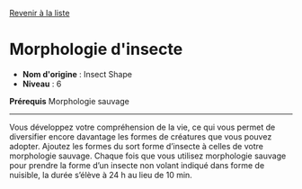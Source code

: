 [Revenir à la liste](..)

# Morphologie d'insecte

 * **Nom d'origine** : Insect Shape
 * **Niveau** : 6


<p><strong>Prérequis</strong> Morphologie sauvage</p>
<hr>
<p>Vous développez votre compréhension de la vie, ce qui vous permet de diversifier encore davantage les formes de créatures que vous pouvez adopter. Ajoutez les formes du sort forme d’insecte à celles de votre morphologie sauvage. Chaque fois que vous utilisez morphologie sauvage pour prendre la forme d’un insecte non volant indiqué dans forme de nuisible, la durée s’élève à 24 h au lieu de 10 min.</p>